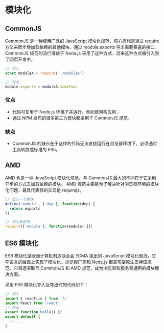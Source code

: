 # 模块化

## CommonJS

CommonJS 是一种使用广泛的 JavaScript 模块化规范，核心思想是通过 require 方法来同步地加载依赖的其他模块，通过 module.exports 导出需要暴露的接口。 CommonJS 规范的流行得益于 Node.js 采用了这种方式，后来这种方式被引入到了网页开发中。

```js
// 导入
const moduleA = require('./moduleA')

// 导出
module.exports = moduleA.someFunc
```

### 优点

- 代码可复用于 Node.js 环境下并运行，例如做同构应用；
- 通过 NPM 发布的很多第三方模块都采用了 CommonJS 规范。

### 缺点

- CommonJS 的缺点在于这样的代码无法直接运行在浏览器环境下，必须通过工具转换成标准的 ES5。

## AMD

AMD 也是一种 JavaScript 模块化规范，与 CommonJS 最大的不同在于它采用异步的方式去加载依赖的模块。 AMD 规范主要是为了解决针对浏览器环境的模块化问题，最具代表性的实现是 requirejs。

```js
// 定义一个模块
define('module', ['dep'], function(dep) {
  return exports
})

// 导入和使用
require(['module'], function(module) {})
```

## ES6 模块化

ES6 模块化是欧洲计算机制造联合会 ECMA 提出的 JavaScript 模块化规范，它在语言的层面上实现了模块化。浏览器厂商和 Node.js 都宣布要原生支持该规范。它将逐渐取代 CommonJS 和 AMD 规范，成为浏览器和服务器通用的模块解决方案。

采用 ES6 模块化导入及导出时的代码如下：

```js
// 导入
import { readFile } from 'fs'
import React from 'react'
// 导出
export function hello() {}
export default {
  // ...
}
```
